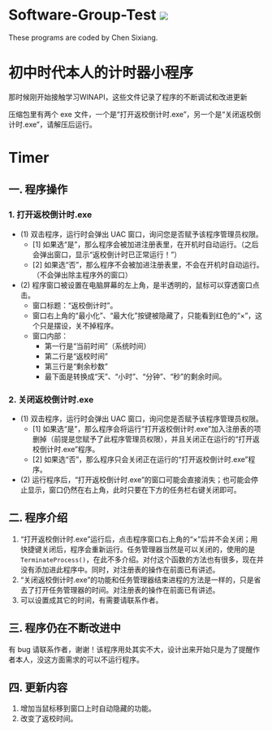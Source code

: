 # Software-Group-Test ![](https://komarev.com/ghpvc/?username=Chen-dll)
These programs are coded by Chen Sixiang.

# 初中时代本人的计时器小程序   
那时候刚开始接触学习WINAPI，这些文件记录了程序的不断调试和改进更新

压缩包里有两个 exe 文件，一个是“打开返校倒计时.exe”，另一个是“关闭返校倒计时.exe”，请解压后运行。

# Timer
## 一. 程序操作

### 1. 打开返校倒计时.exe

- (1) 双击程序，运行时会弹出 UAC 窗口，询问您是否赋予该程序管理员权限。
    - [1] 如果选“是”，那么程序会被加进注册表里，在开机时自动运行。（之后会弹出窗口，显示“返校倒计时已正常运行！”）
    - [2] 如果选“否”，那么程序不会被加进注册表里，不会在开机时自动运行。（不会弹出除主程序外的窗口）
- (2) 程序窗口被设置在电脑屏幕的左上角，是半透明的，鼠标可以穿透窗口点击。
    - 窗口标题：“返校倒计时”。
    - 窗口右上角的“最小化”、“最大化”按键被隐藏了，只能看到红色的“×”，这个只是摆设，关不掉程序。
    - 窗口内部：
        - 第一行是“当前时间”（系统时间）
        - 第二行是“返校时间”
        - 第三行是“剩余秒数”
        - 最下面是转换成“天”、“小时”、“分钟”、“秒”的剩余时间。

### 2. 关闭返校倒计时.exe

- (1) 双击程序，运行时会弹出 UAC 窗口，询问您是否赋予该程序管理员权限。
    - [1] 如果选“是”，那么程序会将运行“打开返校倒计时.exe”加入注册表的项删掉（前提是您赋予了此程序管理员权限），并且关闭正在运行的“打开返校倒计时.exe”程序。
    - [2] 如果选“否”，那么程序只会关闭正在运行的“打开返校倒计时.exe”程序。
- (2) 运行程序后，“打开返校倒计时.exe”的窗口可能会直接消失；也可能会停止显示，窗口仍然在右上角，此时只要在下方的任务栏右键关闭即可。

## 二. 程序介绍

1. “打开返校倒计时.exe”运行后，点击程序窗口右上角的“×”后并不会关闭；用快捷键关闭后，程序会重新运行。任务管理器当然是可以关闭的，使用的是 `TerminateProcess()`，在此不多介绍。对付这个函数的方法也有很多，现在并没有添加进此程序中。同时，对注册表的操作在前面已有讲述。
2. “关闭返校倒计时.exe”的功能和任务管理器结束进程的方法是一样的，只是省去了打开任务管理器的时间。对注册表的操作在前面已有讲述。
3. 可以设置成其它的时间，有需要请联系作者。

## 三. 程序仍在不断改进中

有 bug 请联系作者，谢谢！该程序用处其实不大，设计出来开始只是为了提醒作者本人，没这方面需求的可以不运行程序。

## 四. 更新内容

1. 增加当鼠标移到窗口上时自动隐藏的功能。
2. 改变了返校时间。
